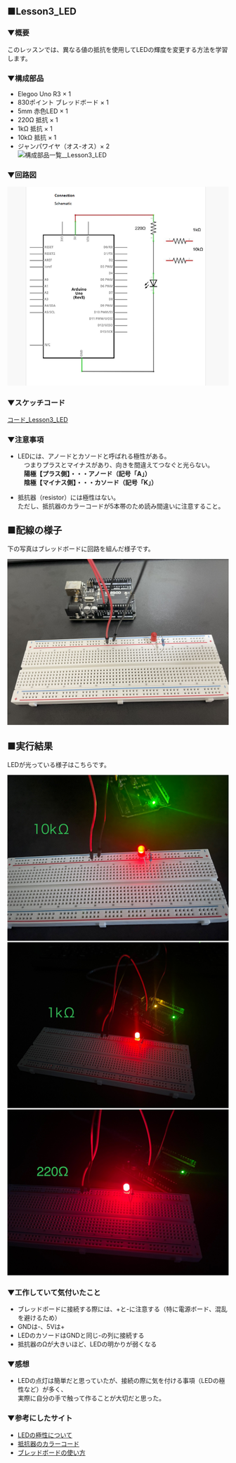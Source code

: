 ## ■Lesson3_LED

### ▼概要  
このレッスンでは、異なる値の抵抗を使用してLEDの輝度を変更する方法を学習します。

### ▼構成部品  
- Elegoo Uno R3 × 1  
- 830ポイント ブレッドボード × 1  
- 5mm 赤色LED × 1  
- 220Ω 抵抗 × 1  
- 1kΩ 抵抗 × 1  
- 10kΩ 抵抗 × 1  
- ジャンパワイヤ（オス-オス）× 2   
![構成部品一覧__Lesson3_LED](Lesson3_LED_picture/parts_lists.jpg)

### ▼回路図  
![回路図_Lesson3_LED](Lesson3_LED_schematic.png)

### ▼スケッチコード
[コード_Lesson3_LED](Lesson3_LED.ino)  

### ▼注意事項  
- LEDには、アノードとカソードと呼ばれる極性がある。  
　つまりプラスとマイナスがあり、向きを間違えてつなぐと光らない。  
　**陽極【プラス側】・・・アノード（記号「A」）**  
　**陰極【マイナス側】・・・カソード（記号「K」）**

- 抵抗器（resistor）には極性はない。  
  ただし、抵抗器のカラーコードが5本帯のため読み間違いに注意すること。

## ■配線の様子
下の写真はブレッドボードに回路を組んだ様子です。

![配線の写真](./Lesson3_LED_picture/circuit_layout.jpg)

## ■実行結果
LEDが光っている様子はこちらです。

![LEDの点灯写真_10kΩ](./Lesson3_LED_picture/result_10kohm2.jpg)
![LEDの点灯写真_1kΩ](./Lesson3_LED_picture/result_1kohm2.jpg)
![LEDの点灯写真_220Ω](./Lesson3_LED_picture/result_220ohm2.jpg)

### ▼工作していて気付いたこと  
- ブレッドボードに接続する際には、+と-に注意する（特に電源ボード、混乱を避けるため）  
- GNDは-、5Vは+  
- LEDのカソードはGNDと同じ-の列に接続する  
- 抵抗器のΩが大きいほど、LEDの明かりが弱くなる

### ▼感想  
- LEDの点灯は簡単だと思っていたが、接続の際に気を付ける事項（LEDの極性など）が多く、  
  実際に自分の手で触って作ることが大切だと思った。
  
### ▼参考にしたサイト  
- [LEDの極性について](https://www.my-craft.jp/html/aboutled/led_kyokusei.html)  
- [抵抗器のカラーコード](https://www.jarl.org/Japanese/7_Technical/lib1/teikou.htm)  
- [ブレッドボードの使い方](http://shop.sunhayato.co.jp/blogs/problem-solving/breadboard)
